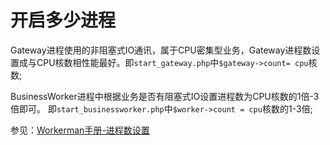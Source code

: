 # 开启多少进程
Gateway进程使用的非阻塞式IO通讯，属于CPU密集型业务，Gateway进程数设置成与CPU核数相性能最好。即```start_gateway.php```中```$gateway->count= cpu```核数;

BusinessWorker进程中根据业务是否有阻塞式IO设置进程数为CPU核数的1倍-3倍即可。 即```start_businessworker.php```中```$worker->count = cpu```核数的1-3倍;

参见：[Workerman手册-进程数设置](https://doc.workerman.net/faq/processes-count.html)